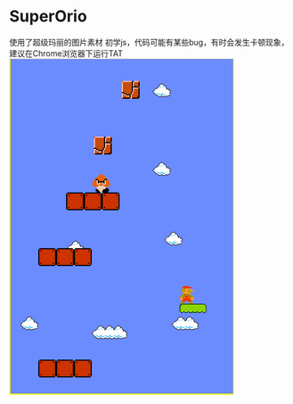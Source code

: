 # SuperOrio
使用了超级玛丽的图片素材
初学js，代码可能有某些bug，有时会发生卡顿现象，建议在Chrome浏览器下运行TAT
![Image text](https://github.com/quixotiko/SuperOrio/blob/master/images/game.png)
